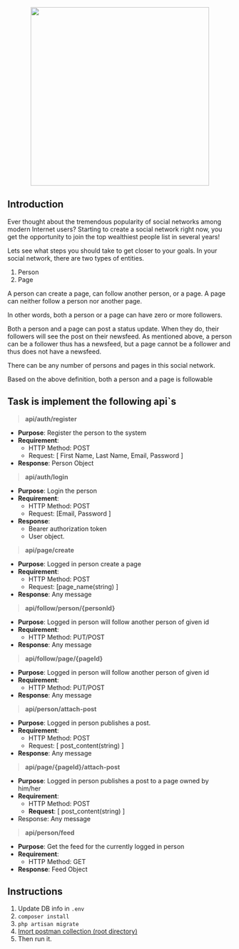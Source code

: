 
<p align="center"><a href="https://laravel.com" target="_blank"><img src="https://raw.githubusercontent.com/laravel/art/master/logo-lockup/5%20SVG/2%20CMYK/1%20Full%20Color/laravel-logolockup-cmyk-red.svg" width="400"></a></p>


## Introduction
Ever thought about the tremendous popularity of social networks among modern Internet users?
Starting to create a social network right now, you get the opportunity to join the top wealthiest people list in several years!

Lets see what steps you should take to get closer to your goals.
In your social network, there are two types of entities.
1. Person
2. Page

A person can create a page, can follow another person, or a page. A page can neither follow a person nor another page.

In other words, both a person or a page can have zero or more followers.

Both a person and a page can post a status update. When they do, their followers will see the post on their newsfeed. As mentioned above, a person can be a follower thus has a newsfeed, but a page cannot be a follower and thus does not have a newsfeed.

There can be any number of persons and pages in this social network.

Based on the above definition, both a person and a page is followable

## Task is implement the following api`s
> **api/auth/register**

- **Purpose**: Register the person to the system
- **Requirement**:
	- HTTP Method: POST
	- Request: [ First Name, Last Name, Email, Password ]
- **Response**: Person Object

> **api/auth/login**

- **Purpose**: Login the person
- **Requirement**:
	- HTTP Method: POST
	- Request: [Email, Password ]
- **Response**:
	- Bearer authorization token
	- User object.

> **api/page/create**

- **Purpose**: Logged in person create a page
- **Requirement**:
	- HTTP Method: POST
	- Request: [page_name(string) ]
- **Response**: Any message

> **api/follow/person/{personId}**

- **Purpose**: Logged in person will follow another person of given id
- **Requirement**:
	- HTTP Method: PUT/POST
- **Response**: Any message

> **api/follow/page/{pageId}**

- **Purpose**: Logged in person will follow another person of given id
- **Requirement**:
	- HTTP Method: PUT/POST
- **Response**: Any message

> **api/person/attach-post**

- **Purpose**: Logged in person publishes a post.
- **Requirement**:
	- HTTP Method: POST
	- Request: [ post_content(string) ]
- **Response**: Any message

> **api/page/{pageId}/attach-post**

- **Purpose**: Logged in person publishes a post to a page owned by him/her
- **Requirement**:
	- HTTP Method: POST
	- **Request**: [ post_content(string) ]
- Response: Any message

> **api/person/feed**

- **Purpose**: Get the feed for the currently logged in person
- **Requirement**:
	- HTTP Method: GET
- **Response**: Feed Object

## Instructions
1. Update DB info in ```.env```
2. ```composer install```
3. ```php artisan migrate```
4. [Imort postman collection (root directory)](https://github.com/dev-rubel/git_social_media/blob/development/SocialMedia.postman_collection.json "Imort postman collection (root directory)")
5. Then run it.
